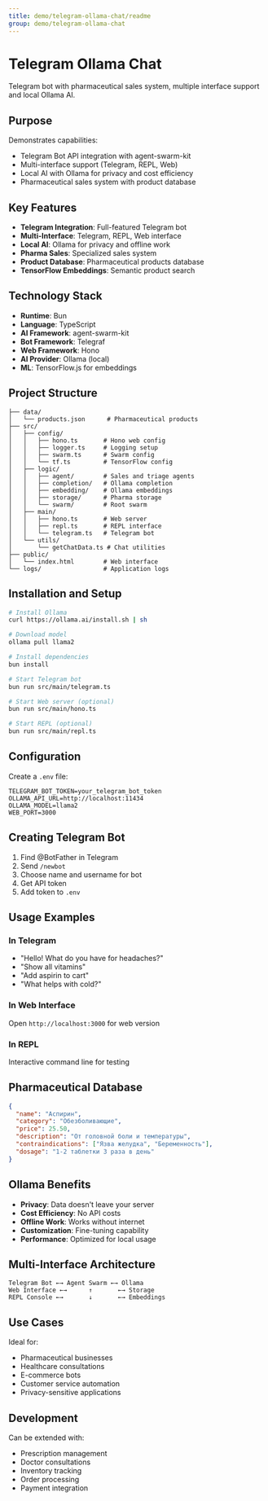 ```yaml
---
title: demo/telegram-ollama-chat/readme
group: demo/telegram-ollama-chat
---
```


# Telegram Ollama Chat

Telegram bot with pharmaceutical sales system, multiple interface support and local Ollama AI.

## Purpose

Demonstrates capabilities:
- Telegram Bot API integration with agent-swarm-kit
- Multi-interface support (Telegram, REPL, Web)
- Local AI with Ollama for privacy and cost efficiency
- Pharmaceutical sales system with product database

## Key Features

- **Telegram Integration**: Full-featured Telegram bot
- **Multi-Interface**: Telegram, REPL, Web interface
- **Local AI**: Ollama for privacy and offline work
- **Pharma Sales**: Specialized sales system
- **Product Database**: Pharmaceutical products database
- **TensorFlow Embeddings**: Semantic product search

## Technology Stack

- **Runtime**: Bun
- **Language**: TypeScript
- **AI Framework**: agent-swarm-kit
- **Bot Framework**: Telegraf
- **Web Framework**: Hono
- **AI Provider**: Ollama (local)
- **ML**: TensorFlow.js for embeddings

## Project Structure

```
├── data/
│   └── products.json      # Pharmaceutical products
├── src/
│   ├── config/
│   │   ├── hono.ts       # Hono web config
│   │   ├── logger.ts     # Logging setup
│   │   ├── swarm.ts      # Swarm config
│   │   └── tf.ts         # TensorFlow config
│   ├── logic/
│   │   ├── agent/        # Sales and triage agents
│   │   ├── completion/   # Ollama completion
│   │   ├── embedding/    # Ollama embeddings
│   │   ├── storage/      # Pharma storage
│   │   └── swarm/        # Root swarm
│   ├── main/
│   │   ├── hono.ts       # Web server
│   │   ├── repl.ts       # REPL interface
│   │   └── telegram.ts   # Telegram bot
│   └── utils/
│       └── getChatData.ts # Chat utilities
├── public/
│   └── index.html        # Web interface
└── logs/                 # Application logs
```

## Installation and Setup

```bash
# Install Ollama
curl https://ollama.ai/install.sh | sh

# Download model
ollama pull llama2

# Install dependencies
bun install

# Start Telegram bot
bun run src/main/telegram.ts

# Start Web server (optional)
bun run src/main/hono.ts

# Start REPL (optional)
bun run src/main/repl.ts
```

## Configuration

Create a `.env` file:

```env
TELEGRAM_BOT_TOKEN=your_telegram_bot_token
OLLAMA_API_URL=http://localhost:11434
OLLAMA_MODEL=llama2
WEB_PORT=3000
```

## Creating Telegram Bot

1. Find @BotFather in Telegram
2. Send `/newbot`
3. Choose name and username for bot
4. Get API token
5. Add token to `.env`

## Usage Examples

### In Telegram
- "Hello! What do you have for headaches?"
- "Show all vitamins"
- "Add aspirin to cart"
- "What helps with cold?"

### In Web Interface
Open `http://localhost:3000` for web version

### In REPL
Interactive command line for testing

## Pharmaceutical Database

```json
{
  "name": "Аспирин",
  "category": "Обезболивающие",
  "price": 25.50,
  "description": "От головной боли и температуры",
  "contraindications": ["Язва желудка", "Беременность"],
  "dosage": "1-2 таблетки 3 раза в день"
}
```

## Ollama Benefits

- **Privacy**: Data doesn't leave your server
- **Cost Efficiency**: No API costs
- **Offline Work**: Works without internet
- **Customization**: Fine-tuning capability
- **Performance**: Optimized for local usage

## Multi-Interface Architecture

```
Telegram Bot ←→ Agent Swarm ←→ Ollama
Web Interface ←→      ↑       ←→ Storage
REPL Console ←→       ↓       ←→ Embeddings
```

## Use Cases

Ideal for:
- Pharmaceutical businesses
- Healthcare consultations
- E-commerce bots
- Customer service automation
- Privacy-sensitive applications

## Development

Can be extended with:
- Prescription management
- Doctor consultations
- Inventory tracking
- Order processing
- Payment integration